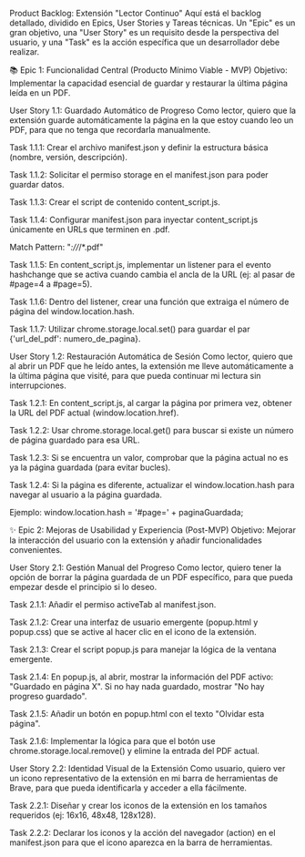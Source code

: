 Product Backlog: Extensión "Lector Continuo"
Aquí está el backlog detallado, dividido en Epics, User Stories y Tareas técnicas. Un "Epic" es un gran objetivo, una "User Story" es un requisito desde la perspectiva del usuario, y una "Task" es la acción específica que un desarrollador debe realizar.

📚 Epic 1: Funcionalidad Central (Producto Mínimo Viable - MVP)
Objetivo: Implementar la capacidad esencial de guardar y restaurar la última página leída en un PDF.

User Story 1.1: Guardado Automático de Progreso
Como lector, quiero que la extensión guarde automáticamente la página en la que estoy cuando leo un PDF, para que no tenga que recordarla manualmente.

Task 1.1.1: Crear el archivo manifest.json y definir la estructura básica (nombre, versión, descripción).

Task 1.1.2: Solicitar el permiso storage en el manifest.json para poder guardar datos.

Task 1.1.3: Crear el script de contenido content_script.js.

Task 1.1.4: Configurar manifest.json para inyectar content_script.js únicamente en URLs que terminen en .pdf.

Match Pattern: "*://*/*.pdf"

Task 1.1.5: En content_script.js, implementar un listener para el evento hashchange que se activa cuando cambia el ancla de la URL (ej: al pasar de #page=4 a #page=5).

Task 1.1.6: Dentro del listener, crear una función que extraiga el número de página del window.location.hash.

Task 1.1.7: Utilizar chrome.storage.local.set() para guardar el par {'url_del_pdf': numero_de_pagina}.

User Story 1.2: Restauración Automática de Sesión
Como lector, quiero que al abrir un PDF que he leído antes, la extensión me lleve automáticamente a la última página que visité, para que pueda continuar mi lectura sin interrupciones.

Task 1.2.1: En content_script.js, al cargar la página por primera vez, obtener la URL del PDF actual (window.location.href).

Task 1.2.2: Usar chrome.storage.local.get() para buscar si existe un número de página guardado para esa URL.

Task 1.2.3: Si se encuentra un valor, comprobar que la página actual no es ya la página guardada (para evitar bucles).

Task 1.2.4: Si la página es diferente, actualizar el window.location.hash para navegar al usuario a la página guardada.

Ejemplo: window.location.hash = '#page=' + paginaGuardada;

✨ Epic 2: Mejoras de Usabilidad y Experiencia (Post-MVP)
Objetivo: Mejorar la interacción del usuario con la extensión y añadir funcionalidades convenientes.

User Story 2.1: Gestión Manual del Progreso
Como lector, quiero tener la opción de borrar la página guardada de un PDF específico, para que pueda empezar desde el principio si lo deseo.

Task 2.1.1: Añadir el permiso activeTab al manifest.json.

Task 2.1.2: Crear una interfaz de usuario emergente (popup.html y popup.css) que se active al hacer clic en el icono de la extensión.

Task 2.1.3: Crear el script popup.js para manejar la lógica de la ventana emergente.

Task 2.1.4: En popup.js, al abrir, mostrar la información del PDF activo: "Guardado en página X". Si no hay nada guardado, mostrar "No hay progreso guardado".

Task 2.1.5: Añadir un botón en popup.html con el texto "Olvidar esta página".

Task 2.1.6: Implementar la lógica para que el botón use chrome.storage.local.remove() y elimine la entrada del PDF actual.

User Story 2.2: Identidad Visual de la Extensión
Como usuario, quiero ver un icono representativo de la extensión en mi barra de herramientas de Brave, para que pueda identificarla y acceder a ella fácilmente.

Task 2.2.1: Diseñar y crear los iconos de la extensión en los tamaños requeridos (ej: 16x16, 48x48, 128x128).

Task 2.2.2: Declarar los iconos y la acción del navegador (action) en el manifest.json para que el icono aparezca en la barra de herramientas.